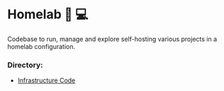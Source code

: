 # Homelab :rocket: :computer: 

Codebase to run, manage and explore self-hosting various projects in a homelab configuration. 

### Directory: 
- [Infrastructure Code](infra/README.md)

